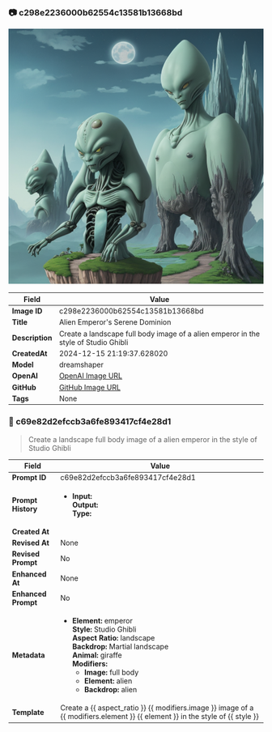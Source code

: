 

### 📷 c298e2236000b62554c13581b13668bd 


![data.id](./c298e2236000b62554c13581b13668bd.jpg)


| Field          | Value                                                                                                                     |
|----------------|---------------------------------------------------------------------------------------------------------------------------|
| **Image ID**             | c298e2236000b62554c13581b13668bd                                                                                                             |
| **Title**           | Alien Emperor's Serene Dominion                                                                                                       |
| **Description**           | Create a landscape full body image of a alien emperor in the style of Studio Ghibli                                                                                                       |
| **CreatedAt**        | 2024-12-15 21:19:37.628020                                                                                                        |
| **Model**        | dreamshaper                                                                                                        |
| **OpenAI**         | [OpenAI Image URL](http://192.168.1.85:8081/generated-images/b644082820587.png)                                                                                |
| **GitHub**         | [GitHub Image URL](https://raw.githubusercontent.com/Caneta-Silva/weeb/refs/heads/main/images/c298e2236000b62554c13581b13668bd/c298e2236000b62554c13581b13668bd.jpg)                                                                                |
| **Tags**       | None                                                                                                                   |

### 📜 c69e82d2efccb3a6fe893417cf4e28d1

> Create a landscape full body image of a alien emperor in the style of Studio Ghibli

| Field          | Value                                                                                                                                                                      |
|----------------|----------------------------------------------------------------------------------------------------------------------------------------------------------------------------|
| **Prompt ID**  | c69e82d2efccb3a6fe893417cf4e28d1                                                                                                                                                            |
| **Prompt History** | <ul><li>**Input:**  <br> **Output:**  <br> **Type:** </li></ul> |
| **Created At** |                                                                                                                                                    |
| **Revised At** | None                                                                                                                                                   |
| **Revised Prompt** | No                                                                                                                                                                      |
| **Enhanced At** | None                                                                                                                                                  |
| **Enhanced Prompt** | No                                                                                                                                                                    |
| **Metadata**   | <ul><li>**Element:** emperor <br> **Style:** Studio Ghibli <br> **Aspect Ratio:** landscape <br> **Backdrop:** Martial landscape <br> **Animal:** giraffe <br> **Modifiers:**<ul><li>**Image:** full body</li><li>**Element:** alien</li><li>**Backdrop:** alien</li></ul></li></ul> |
| **Template**   | Create a {{ aspect_ratio }} {{ modifiers.image }} image of a {{ modifiers.element }} {{ element }} in the style of {{ style }}                                                                                                                                           |



